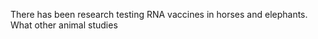 

There has been research testing RNA vaccines in horses and elephants. What other animal studies&#x20;

